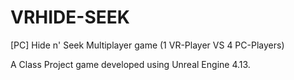 # VRHIDE-SEEK

[PC] Hide n' Seek Multiplayer game (1 VR-Player VS 4 PC-Players)

A Class Project game developed using Unreal Engine 4.13.
